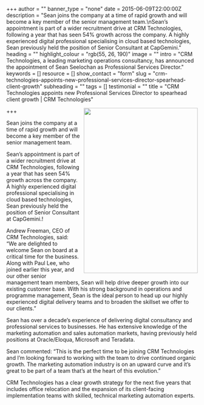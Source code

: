 +++
author = ""
banner_type = "none"
date = 2015-06-09T22:00:00Z
description = "Sean joins the company at a time of rapid growth and will become a key member of the senior management team.\nSean’s appointment is part of a wider recruitment drive at CRM Technologies, following a year that has seen 54% growth across the company. A highly experienced digital professional specialising in cloud based technologies, Sean previously held the position of Senior Consultant at CapGemini."
heading = ""
highlight_colour = "rgb(55, 26, 190)"
image = ""
intro = "CRM Technologies, a leading marketing operations consultancy, has announced the appointment of Sean Seelochan as Professional Services Director."
keywords = []
resource = []
show_contact = "form"
slug = "crm-technologies-appoints-new-professional-services-director-spearhead-client-growth"
subheading = ""
tags = []
testimonial = ""
title = "CRM Technologies appoints new Professional Services Director to spearhead client growth | CRM Technologies"

+++
<img style="float: right; margin-top: 0; margin-left: 10px;" src="https://crmtdigital.com/sites/default/files/Sean_Seelochan_1_sml.jpg" alt="" width="300" height="434">

Sean joins the company at a time of rapid growth and will become a key member of the senior management team.

Sean’s appointment is part of a wider recruitment drive at CRM Technologies, following a year that has seen 54% growth across the company. A highly experienced digital professional specialising in cloud based technologies, Sean previously held the position of Senior Consultant at CapGemini.!

Andrew Freeman, CEO of CRM Technologies, said: “We are delighted to welcome Sean on board at a critical time for the business. Along with Paul Lee, who joined earlier this year, and our other senior management team members, Sean will help drive deeper growth into our existing customer base. With his strong background in operations and programme management, Sean is the ideal person to head up our highly experienced digital delivery teams and to broaden the skillset we offer to our clients.”

Sean has over a decade’s experience of delivering digital consultancy and professional services to businesses. He has extensive knowledge of the marketing automation and sales automation markets, having previously held positions at Oracle/Eloqua, Microsoft and Teradata.

Sean commented: “This is the perfect time to be joining CRM Technologies and I’m looking forward to working with the team to drive continued organic growth. The marketing automation industry is on an upward curve and it’s great to be part of a team that’s at the heart of this evolution.”

CRM Technologies has a clear growth strategy for the next five years that includes office relocation and the expansion of its client-facing implementation teams with skilled, technical marketing automation experts.